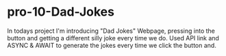 # pro-10-Dad-Jokes
In todays project I'm introducing "Dad Jokes" Webpage, pressing into the button and getting a different silly joke every time we do.    Used API link and ASYNC &amp; AWAIT to generate the jokes every time we click the button and.
